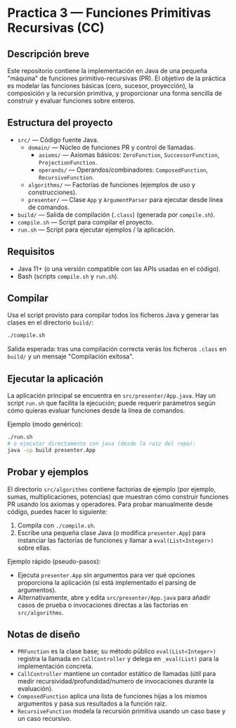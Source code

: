 # Practica 3 — Funciones Primitivas Recursivas (CC)

## Descripción breve

Este repositorio contiene la implementación en Java de una pequeña "máquina"
de funciones primitivo-recursivas (PR). El objetivo de la práctica es modelar
las funciones básicas (cero, sucesor, proyección), la composición y la
recursión primitiva, y proporcionar una forma sencilla de construir y evaluar
funciones sobre enteros.

## Estructura del proyecto

- `src/` — Código fuente Java.
  - `domain/` — Núcleo de funciones PR y control de llamadas.
    - `axioms/` — Axiomas básicos: `ZeroFunction`, `SuccessorFunction`, `ProjectionFunction`.
    - `operands/` — Operandos/combinadores: `ComposedFunction`, `RecursiveFunction`.
  - `algorithms/` — Factorías de funciones (ejemplos de uso y construcciones).
  - `presenter/` — Clase `App` y `ArgumentParser` para ejecutar desde línea de comandos.
- `build/` — Salida de compilación (`.class`) (generada por `compile.sh`).
- `compile.sh` — Script para compilar el proyecto.
- `run.sh` — Script para ejecutar ejemplos / la aplicación.

## Requisitos

- Java 11+ (o una versión compatible con las APIs usadas en el código).
- Bash (scripts `compile.sh` y `run.sh`).

## Compilar

Usa el script provisto para compilar todos los ficheros Java y generar las
clases en el directorio `build/`:

```bash
./compile.sh
```

Salida esperada: tras una compilación correcta verás los ficheros `.class`
en `build/` y un mensaje "Compilación exitosa".

## Ejecutar la aplicación

La aplicación principal se encuentra en `src/presenter/App.java`. Hay un
script `run.sh` que facilita la ejecución; puede requerir parámetros según
cómo quieras evaluar funciones desde la línea de comandos.

Ejemplo (modo genérico):

```bash
./run.sh
# o ejecutar directamente con java (desde la raíz del repo):
java -cp build presenter.App
```

## Probar y ejemplos

El directorio `src/algorithms` contiene factorías de ejemplo (por ejemplo,
sumas, multiplicaciones, potencias) que muestran cómo construir funciones PR
usando los axiomas y operadores. Para probar manualmente desde código, puedes
hacer lo siguiente:

1. Compila con `./compile.sh`.
2. Escribe una pequeña clase Java (o modifica `presenter.App`) para instanciar
   las factorías de funciones y llamar a `eval(List<Integer>)` sobre ellas.

Ejemplo rápido (pseudo-pasos):

- Ejecuta `presenter.App` sin argumentos para ver qué opciones proporciona la
  aplicación (si está implementado el parsing de argumentos).
- Alternativamente, abre y edita `src/presenter/App.java` para añadir casos
  de prueba o invocaciones directas a las factorías en `src/algorithms`.

## Notas de diseño

- `PRFunction` es la clase base; su método público `eval(List<Integer>)`
  registra la llamada en `CallController` y delega en `_eval(List)` para la
  implementación concreta.
- `CallController` mantiene un contador estático de llamadas (útil para medir
  recursividad/profundidad/numero de invocaciones durante la evaluación).
- `ComposedFunction` aplica una lista de funciones hijas a los mismos
  argumentos y pasa sus resultados a la función raíz.
- `RecursiveFunction` modela la recursión primitiva usando un caso base y un
  caso recursivo.
